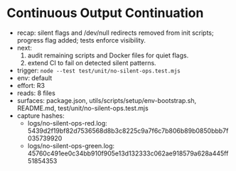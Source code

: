 # Continuous Output Continuation

- recap: silent flags and /dev/null redirects removed from init scripts; progress flag added; tests enforce visibility.
- next:
  1. audit remaining scripts and Docker files for quiet flags.
  2. extend CI to fail on detected silent patterns.
- trigger: `node --test test/unit/no-silent-ops.test.mjs`
- env: default
- effort: R3
- reads: 8 files
- surfaces: package.json, utils/scripts/setup/env-bootstrap.sh, README.md, test/unit/no-silent-ops.test.mjs
- capture hashes:
  - logs/no-silent-ops-red.log: 5439d2f19bf82d7536568d8b3c8225c9a7f6c7b806b89b0850bbb7f035739920
  - logs/no-silent-ops-green.log: 45760c491ee0c34bb910f905e13d132333c062ae918579a628a445ff51854353
